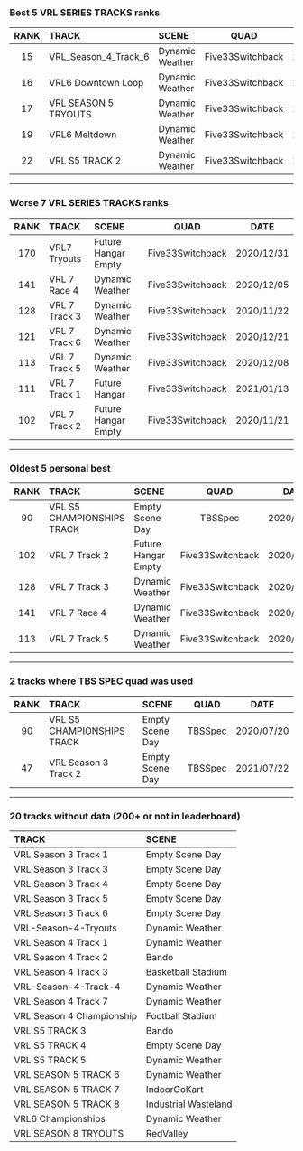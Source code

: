 ### Best 5 VRL SERIES TRACKS ranks
|RANK|TRACK|SCENE|QUAD|DATE|
|:---:|:---|:---|:---:|:---:|
|15|VRL_Season_4_Track_6|Dynamic Weather|Five33Switchback|2020/12/31|
|16|VRL6 Downtown Loop|Dynamic Weather|Five33Switchback|2020/12/27|
|17|VRL SEASON 5 TRYOUTS|Dynamic Weather|Five33Switchback|2020/12/31|
|19|VRL6 Meltdown|Dynamic Weather|Five33Switchback|2020/12/27|
|22|VRL S5 TRACK 2|Dynamic Weather|Five33Switchback|2020/12/30|
---
### Worse 7 VRL SERIES TRACKS ranks
|RANK|TRACK|SCENE|QUAD|DATE|
|:---:|:---|:---|:---:|:---:|
|170|VRL7 Tryouts|Future Hangar Empty|Five33Switchback|2020/12/31|
|141|VRL 7 Race 4|Dynamic Weather|Five33Switchback|2020/12/05|
|128|VRL 7 Track 3|Dynamic Weather|Five33Switchback|2020/11/22|
|121|VRL 7 Track 6|Dynamic Weather|Five33Switchback|2020/12/21|
|113|VRL 7 Track 5|Dynamic Weather|Five33Switchback|2020/12/08|
|111|VRL 7 Track 1|Future Hangar|Five33Switchback|2021/01/13|
|102|VRL 7 Track 2|Future Hangar Empty|Five33Switchback|2020/11/21|
---
### Oldest 5 personal best
|RANK|TRACK|SCENE|QUAD|DATE|
|:---:|:---|:---|:---:|:---:|
|90|VRL S5 CHAMPIONSHIPS TRACK|Empty Scene Day|TBSSpec|2020/07/20|
|102|VRL 7 Track 2|Future Hangar Empty|Five33Switchback|2020/11/21|
|128|VRL 7 Track 3|Dynamic Weather|Five33Switchback|2020/11/22|
|141|VRL 7 Race 4|Dynamic Weather|Five33Switchback|2020/12/05|
|113|VRL 7 Track 5|Dynamic Weather|Five33Switchback|2020/12/08|
---
### 2 tracks where TBS SPEC quad was used
|RANK|TRACK|SCENE|QUAD|DATE|
|:---:|:---|:---|:---:|:---:|
|90|VRL S5 CHAMPIONSHIPS TRACK|Empty Scene Day|TBSSpec|2020/07/20|
|47|VRL Season 3 Track 2|Empty Scene Day|TBSSpec|2021/07/22|
---
### 20 tracks without data (200+ or not in leaderboard)
|TRACK|SCENE|
|:---|:---|
|VRL Season 3 Track 1|Empty Scene Day|
|VRL Season 3 Track 3|Empty Scene Day|
|VRL Season 3 Track 4|Empty Scene Day|
|VRL Season 3 Track 5|Empty Scene Day|
|VRL Season 3 Track 6|Empty Scene Day|
|VRL-Season-4-Tryouts|Dynamic Weather|
|VRL Season 4 Track 1|Dynamic Weather|
|VRL Season 4 Track 2|Bando|
|VRL Season 4 Track 3|Basketball Stadium|
|VRL-Season-4-Track-4|Dynamic Weather|
|VRL Season 4 Track 7|Dynamic Weather|
|VRL Season 4 Championship|Football Stadium|
|VRL S5 TRACK 3|Bando|
|VRL S5 TRACK 4|Empty Scene Day|
|VRL S5 TRACK 5|Dynamic Weather|
|VRL SEASON 5 TRACK 6|Dynamic Weather|
|VRL SEASON 5 TRACK 7|IndoorGoKart|
|VRL SEASON 5 TRACK 8|Industrial Wasteland|
|VRL6 Championships|Dynamic Weather|
|VRL SEASON 8 TRYOUTS|RedValley|
